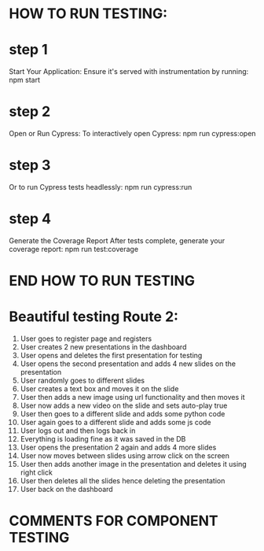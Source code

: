 # HOW TO RUN TESTING:

# step 1

Start Your Application: Ensure it's served with instrumentation by running:
npm start

# step 2

Open or Run Cypress:
To interactively open Cypress:
npm run cypress:open

# step 3

Or to run Cypress tests headlessly:
npm run cypress:run

# step 4

Generate the Coverage Report
After tests complete, generate your coverage report:
npm run test:coverage

# END HOW TO RUN TESTING

# Beautiful testing Route 2:

1. User goes to register page and registers
2. User creates 2 new presentations in the dashboard
3. User opens and deletes the first presentation for testing
4. User opens the second presentation and adds 4 new slides on the presentation
5. User randomly goes to different slides
6. User creates a text box and moves it on the slide
7. User then adds a new image using url functionality and then moves it
8. User now adds a new video on the slide and sets auto-play true
9. User then goes to a different slide and adds some python code
10. User again goes to a different slide and adds some js code
11. User logs out and then logs back in
12. Everything is loading fine as it was saved in the DB
13. User opens the presentation 2 again and adds 4 more slides
14. User now moves between slides using arrow click on the screen
15. User then adds another image in the presentation and deletes it using right click
16. User then deletes all the slides hence deleting the presentation
17. User back on the dashboard

# COMMENTS FOR COMPONENT TESTING
